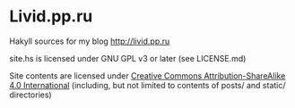# Livid.pp.ru

Hakyll sources for my blog http://livid.pp.ru

site.hs is licensed under GNU GPL v3 or later (see LICENSE.md)

Site contents are licensed under [Creative Commons Attribution-ShareAlike 4.0 International](http://creativecommons.org/licenses/by-sa/4.0/) (including, but not limited to contents of posts/ and static/ directories)

